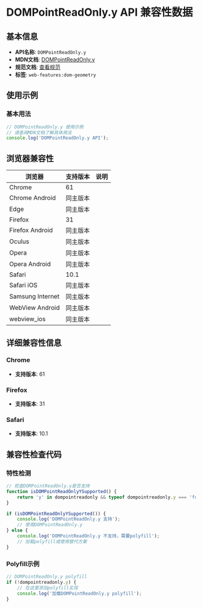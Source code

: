 # DOMPointReadOnly.y API 兼容性数据

## 基本信息

- **API名称**: `DOMPointReadOnly.y`
- **MDN文档**: [DOMPointReadOnly.y](https://developer.mozilla.org/docs/Web/API/DOMPointReadOnly/y)
- **规范文档**: [查看规范](https://drafts.fxtf.org/geometry/#dom-dompointreadonly-y)
- **标签**: `web-features:dom-geometry`

## 使用示例

### 基本用法

```javascript
// DOMPointReadOnly.y 使用示例
// 请查阅MDN文档了解具体用法
console.log('DOMPointReadOnly.y API');
```

## 浏览器兼容性

| 浏览器 | 支持版本 | 说明 |
|--------|----------|------|
| Chrome | 61 |  |
| Chrome Android | 同主版本 |  |
| Edge | 同主版本 |  |
| Firefox | 31 |  |
| Firefox Android | 同主版本 |  |
| Oculus | 同主版本 |  |
| Opera | 同主版本 |  |
| Opera Android | 同主版本 |  |
| Safari | 10.1 |  |
| Safari iOS | 同主版本 |  |
| Samsung Internet | 同主版本 |  |
| WebView Android | 同主版本 |  |
| webview_ios | 同主版本 |  |

## 详细兼容性信息

### Chrome

- **支持版本**: 61

### Firefox

- **支持版本**: 31

### Safari

- **支持版本**: 10.1

## 兼容性检查代码

### 特性检测

```javascript
// 检查DOMPointReadOnly.y是否支持
function isDOMPointReadOnlyYSupported() {
    return 'y' in dompointreadonly && typeof dompointreadonly.y === 'function';
}

if (isDOMPointReadOnlyYSupported()) {
    console.log('DOMPointReadOnly.y 支持');
    // 使用DOMPointReadOnly.y
} else {
    console.log('DOMPointReadOnly.y 不支持，需要polyfill');
    // 加载polyfill或使用替代方案
}
```

### Polyfill示例

```javascript
// DOMPointReadOnly.y polyfill
if (!dompointreadonly.y) {
    // 在这里添加polyfill实现
    console.log('加载DOMPointReadOnly.y polyfill');
}
```

